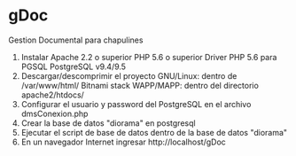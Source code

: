 # gDoc
Gestion Documental para chapulines

1. Instalar
    Apache 2.2 o superior
    PHP 5.6 o superior
    Driver PHP 5.6 para PGSQL
    PostgreSQL v9.4/9.5
2. Descargar/descomprimir el proyecto
   GNU/Linux: dentro de /var/www/html/
   Bitnami stack WAPP/MAPP: dentro del directorio apache2/htdocs/
3. Configurar el usuario y password del PostgreSQL en el archivo dmsConexion.php
4. Crear la base de datos "diorama" en postgresql
5. Ejecutar el script de base de datos dentro de la base de datos "diorama"
6. En un navegador Internet ingresar http://localhost/gDoc
